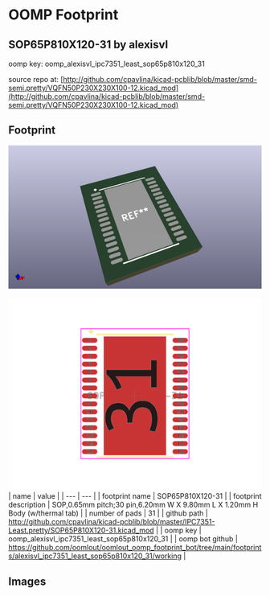 # OOMP Footprint  
## SOP65P810X120-31  by alexisvl  
  
oomp key: oomp_alexisvl_ipc7351_least_sop65p810x120_31  
  
source repo at: [http://github.com/cpavlina/kicad-pcblib/blob/master/smd-semi.pretty/VQFN50P230X230X100-12.kicad_mod](http://github.com/cpavlina/kicad-pcblib/blob/master/smd-semi.pretty/VQFN50P230X230X100-12.kicad_mod)  
## Footprint  
  
[![working_kicad_pcb_3d.png](working_kicad_pcb_3d_600.png)](working_kicad_pcb_3d.png)  
  
[![working.png](working_600.png)](working.png)  
| name | value | 
| --- | --- | 
| footprint name | SOP65P810X120-31 | 
| footprint description | SOP,0.65mm pitch;30 pin,6.20mm W X 9.80mm L X 1.20mm H Body (w/thermal tab) | 
| number of pads | 31 | 
| github path | http://github.com/cpavlina/kicad-pcblib/blob/master/IPC7351-Least.pretty/SOP65P810X120-31.kicad_mod | 
| oomp key | oomp_alexisvl_ipc7351_least_sop65p810x120_31 | 
| oomp bot github | https://github.com/oomlout/oomlout_oomp_footprint_bot/tree/main/footprints/alexisvl_ipc7351_least_sop65p810x120_31/working | 
## Images  
